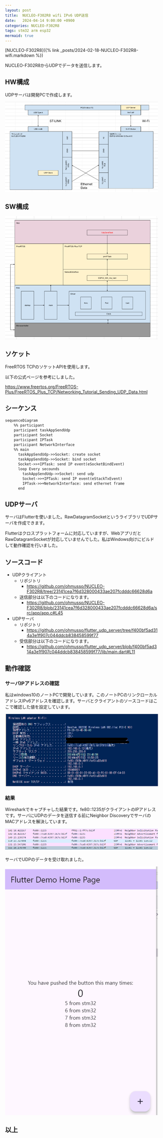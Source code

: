 ```yaml
---
layout: post
title:  NUCLEO-F302R8 wifi IPv6 UDP送信
date:   2024-04-14 9:00:00 +0900
categories: NUCLEO-F302R8
tags: stm32 arm esp32
mermaid: true
---
```


[NUCLEO-F302R8]({% link _posts/2024-02-18-NUCLEO-F302R8-wifi.markdown %})

NUCLEO-F302R8からUDPでデータを送信します。

## HW構成

UDPサーバは開発PCで作成します。

![HW構成](/assets//images/image-2024-04-14-ipv6-udp-hw.png)

## SW構成

![SW構成](/assets//images/image-2024-04-14-ipv6-udp-sw.png)

## ソケット

FreeRTOS TCPのソケットAPIを使用します。

以下の公式ページを参考にしました。

<https://www.freertos.org/FreeRTOS-Plus/FreeRTOS_Plus_TCP/Networking_Tutorial_Sending_UDP_Data.html>

## シーケンス

```mermaid
sequenceDiagram
    %% participant
    participant taskAppSendUdp
    participant Socket
    participant IPTask
    participant NetworkInterface
    %% main
      taskAppSendUdp->>Socket: create socket
      taskAppSendUdp->>Socket: bind socket
      Socket->>+IPTask: send IP event(eSocketBindEvent)
      loop Every secounds
        taskAppSendUdp->>Socket: send udp
        Socket->>+IPTask: send IP event(eStackTxEvent)
        IPTask->>+NetworkInterface: send ethernet frame
      end
```

## UDPサーバ

サーバはFlutterを使いました。RawDatagramSocketというライブラリでUDPサーバを作成できます。

Flutterはクロスプラットフォームに対応していますが、WebアプリだとRawDatagramSocketが対応していませんでした。私はWindows向けにビルドして動作確認を行いました。

## ソースコード

* UDPクライアント
  * リポジトリ
    * <https://github.com/ohmusso/NUCLEO-F302R8/tree/23141cea7f6d328000433ae207fcdddc66628d6a>
  * 送信部分は以下のコードになります。
    * <https://github.com/ohmusso/NUCLEO-F302R8/blob/23141cea7f6d328000433ae207fcdddc66628d6a/src/app/app.c#L45>
* UDPサーバ
  * リポジトリ
    * <https://github.com/ohmusso/flutter_udp_server/tree/f400bf5ad314a3e1f907c044ddcb838458599f77>
  * 受信部分は以下のコードになります。
    * <https://github.com/ohmusso/flutter_udp_server/blob/f400bf5ad314a3e1f907c044ddcb838458599f77/lib/main.dart#L11>

## 動作確認

### サーバIPアドレスの確認

私はwindows10のノートPCで開発しています。このノートPCのリンクローカルアドレスIPv6アドレスを確認します。サーバとクライアントのソースコードはここで確認した値を設定しています。

![リンクローカルアドレスの確認](/assets/images/image-2024-04-14-ipv6-udp-server-ip.png)

### 結果

Wiresharkでキャプチャした結果です。fe80::1235がクライアントのIPアドレスです。サーバにUDPのデータを送信する前にNeighbor DiscoveryでサーバのMACアドレスを解決しています。

![動作確認結果 Wireshark](/assets/images/image-2024-04-14-ipv6-udp-wireshark.png)

サーバでUDPのデータを受け取れました。

![動作確認結果 Flutter](/assets/images/image-2024-04-14-ipv6-udp-test.gif)

## 以上
